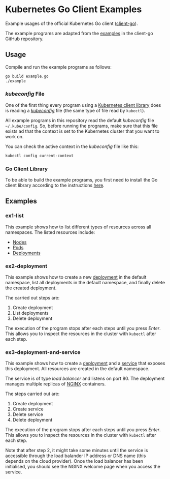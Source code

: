 # Kubernetes Go Client Examples

Example usages of the official Kubernetes Go client ([client-go](https://github.com/kubernetes/client-go)).

The example programs are adapted from the [examples](https://github.com/kubernetes/client-go/tree/master/examples) in the client-go GitHub repository.

## Usage

Compile and run the example programs as follows:

~~~bash
go build example.go
./example
~~~

### *kubeconfig* File

One of the first thing every program using a [Kubernetes client library](https://kubernetes.io/docs/reference/using-api/client-libraries/) does is reading a [*kubeconfig*](https://kubernetes.io/docs/concepts/configuration/organize-cluster-access-kubeconfig/) file (the same type of file read by `kubectl`).

All example programs in this repository read the default *kubeconfig* file `~/.kube/config`. So, before running the programs, make sure that this file exists ad that the context is set to the Kubernetes cluster that you want to work on.

You can check the active context in the *kubeconfig* file like this:

~~~bash
kubectl config current-context
~~~

### Go Client Library

To be able to build the example programs, you first need to install the Go client library according to the instructions [here](https://github.com/kubernetes/client-go/blob/master/INSTALL.md#installing-client-go).

## Examples

### ex1-list

This example shows how to list different types of resources across all namespaces. The listed resources include:

- [Nodes](https://kubernetes.io/docs/reference/generated/kubernetes-api/v1.12/#node-v1-core)
- [Pods](https://kubernetes.io/docs/reference/generated/kubernetes-api/v1.12/#pod-v1-core)
- [Deployments](https://kubernetes.io/docs/reference/generated/kubernetes-api/v1.12/#deployment-v1-apps)

### ex2-deployment

This example shows how to create a new [deployment](https://kubernetes.io/docs/reference/generated/kubernetes-api/v1.12/#deployment-v1-apps) in the default namespace, list all deployments in the default namespace, and finally delete the created deployment.

The carried out steps are:

1. Create deployment
2. List deployments
3. Delete deployment

The execution of the program stops after each steps until you press *Enter*. This allows you to inspect the resources in the cluster with `kubectl` after each step.

### ex3-deployment-and-service

This example shows how to create a [deployment](https://kubernetes.io/docs/reference/generated/kubernetes-api/v1.12/#deployment-v1-apps) and a [service](https://kubernetes.io/docs/reference/generated/kubernetes-api/v1.12/#service-v1-core) that exposes this deployment. All resources are created in the default namespace.

The service is of type *load balancer* and listens on port 80. The deployment manages multiple replicas of [NGINX](https://hub.docker.com/_/nginx/) containers.

The steps carried out are:

1. Create deployment
2. Create service
3. Delete service
4. Delete deployment

The execution of the program stops after each steps until you press *Enter*. This allows you to inspect the resources in the cluster with `kubectl` after each step.

Note that after step 2, it might take some minutes until the service is accessible through the load balander IP address or DNS name (this depends on the cloud provider). Once the load balancer has been initialised, you should see the NGINX welcome page when you access the service.

